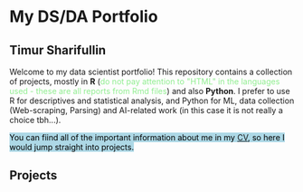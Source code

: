 # My DS/DA Portfolio
## Timur Sharifullin

Welcome to my data scientist portfolio! This repository contains a collection of projects, mostly in **R** (<span style="color:lightgreen">do not pay attention to "HTML" in the languages ​​used - these are all reports from Rmd files</span>) and also **Python**. I prefer to use R for descriptives and statistical analysis, and Python for ML, data collection (Web-scraping, Parsing) and AI-related work (in this case it is not really a choice tbh...). 

<mark style="background-color: lightblue">You can fiind all of the important information about me in my [CV](https://drive.google.com/file/d/11XiCNp62MQCrbYL68lCBQmrZm67Rt0IC/view?usp=sharing), so here I would jump straight into projects.</mark>
## Projects



